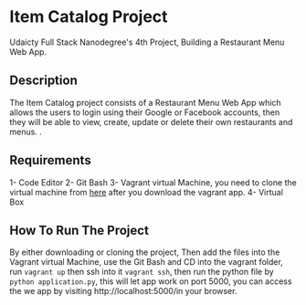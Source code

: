 # Item Catalog Project

Udaicty Full Stack Nanodegree's 4th Project, Building a Restaurant Menu Web App.

## Description

The Item Catalog project consists of a Restaurant Menu Web App which allows the users to login using their Google or Facebook accounts, then they will be able to view, create, update or delete their own restaurants and menus. .

## Requirements

1- Code Editor
2- Git Bash
3- Vagrant virtual Machine, you need to clone the virtual machine from [here](https://github.com/udacity/fullstack-nanodegree-vm.) after you download the vagrant app.
4- Virtual Box
  
  ## How To Run The Project
  
  By either downloading or cloning the project,
  Then add the files into the Vagrant virtual Machine, use the Git Bash and CD into the vagrant folder, run `vagrant up` then ssh into it
  `vagrant ssh`, then run the python file by `python application.py`, this will let app work on port 5000, you can access the we app by visiting http://localhost:5000/in your browser.
